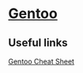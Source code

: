 # [Gentoo](https://wiki.gentoo.org/)

## Useful links

[Gentoo Cheat Sheet](https://wiki.gentoo.org/wiki/Gentoo_Cheat_Sheet)
